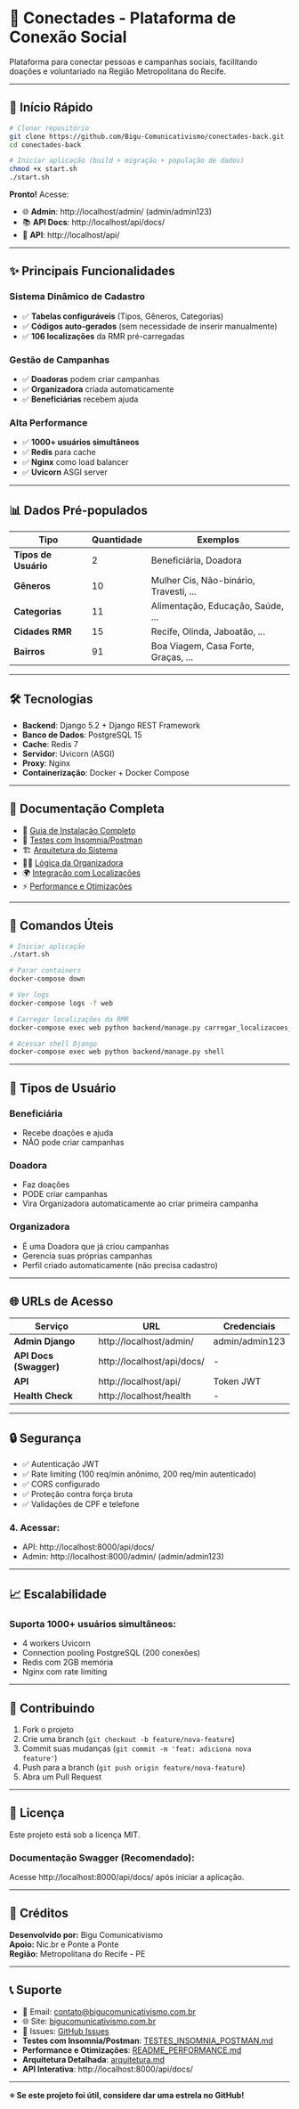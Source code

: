# 🌟 Conectades - Plataforma de Conexão Social

Plataforma para conectar pessoas e campanhas sociais, facilitando doações e voluntariado na Região Metropolitana do Recife.

---

## 🚀 Início Rápido

```bash
# Clonar repositório
git clone https://github.com/Bigu-Comunicativismo/conectades-back.git
cd conectades-back

# Iniciar aplicação (build + migração + população de dados)
chmod +x start.sh
./start.sh
```

**Pronto!** Acesse:
- 🌐 **Admin**: http://localhost/admin/ (admin/admin123)
- 📚 **API Docs**: http://localhost/api/docs/
- 🔗 **API**: http://localhost/api/

---

## ✨ Principais Funcionalidades

### **Sistema Dinâmico de Cadastro**
- ✅ **Tabelas configuráveis** (Tipos, Gêneros, Categorias)
- ✅ **Códigos auto-gerados** (sem necessidade de inserir manualmente)
- ✅ **106 localizações** da RMR pré-carregadas

### **Gestão de Campanhas**
- ✅ **Doadoras** podem criar campanhas
- ✅ **Organizadora** criada automaticamente
- ✅ **Beneficiárias** recebem ajuda

### **Alta Performance**
- ✅ **1000+ usuários simultâneos**
- ✅ **Redis** para cache
- ✅ **Nginx** como load balancer
- ✅ **Uvicorn** ASGI server

---

## 📊 Dados Pré-populados

| Tipo | Quantidade | Exemplos |
|------|-----------|----------|
| **Tipos de Usuário** | 2 | Beneficiária, Doadora |
| **Gêneros** | 10 | Mulher Cis, Não-binário, Travesti, ... |
| **Categorias** | 11 | Alimentação, Educação, Saúde, ... |
| **Cidades RMR** | 15 | Recife, Olinda, Jaboatão, ... |
| **Bairros** | 91 | Boa Viagem, Casa Forte, Graças, ... |

---

## 🛠️ Tecnologias

- **Backend**: Django 5.2 + Django REST Framework
- **Banco de Dados**: PostgreSQL 15
- **Cache**: Redis 7
- **Servidor**: Uvicorn (ASGI)
- **Proxy**: Nginx
- **Containerização**: Docker + Docker Compose

---

## 📖 Documentação Completa

- 📘 [Guia de Instalação Completo](docs/README.md)
- 🧪 [Testes com Insomnia/Postman](docs/TESTES_INSOMNIA_POSTMAN.md)
- 🏗️ [Arquitetura do Sistema](docs/arquitetura.md)
- 👩‍💼 [Lógica da Organizadora](docs/LOGICA_ORGANIZADORA.md)
- 🌍 [Integração com Localizações](docs/CIDADES_API.md)
- ⚡ [Performance e Otimizações](docs/README_PERFORMANCE.md)

---

## 🎯 Comandos Úteis

```bash
# Iniciar aplicação
./start.sh

# Parar containers
docker-compose down

# Ver logs
docker-compose logs -f web

# Carregar localizações da RMR
docker-compose exec web python backend/manage.py carregar_localizacoes_rmr

# Acessar shell Django
docker-compose exec web python backend/manage.py shell
```

---

## 👥 Tipos de Usuário

### **Beneficiária**
- Recebe doações e ajuda
- NÃO pode criar campanhas

### **Doadora**
- Faz doações
- PODE criar campanhas
- Vira Organizadora automaticamente ao criar primeira campanha

### **Organizadora**
- É uma Doadora que já criou campanhas
- Gerencia suas próprias campanhas
- Perfil criado automaticamente (não precisa cadastro)

---

## 🌐 URLs de Acesso

| Serviço | URL | Credenciais |
|---------|-----|-------------|
| **Admin Django** | http://localhost/admin/ | admin/admin123 |
| **API Docs (Swagger)** | http://localhost/api/docs/ | - |
| **API** | http://localhost/api/ | Token JWT |
| **Health Check** | http://localhost/health | - |

---

## 🔒 Segurança

- ✅ Autenticação JWT
- ✅ Rate limiting (100 req/min anônimo, 200 req/min autenticado)
- ✅ CORS configurado
- ✅ Proteção contra força bruta
- ✅ Validações de CPF e telefone
### 4. Acessar:
- API: http://localhost:8000/api/docs/
- Admin: http://localhost:8000/admin/ (admin/admin123)

---

## 📈 Escalabilidade

### **Suporta 1000+ usuários simultâneos:**
- 4 workers Uvicorn
- Connection pooling PostgreSQL (200 conexões)
- Redis com 2GB memória
- Nginx com rate limiting

---

## 🤝 Contribuindo

1. Fork o projeto
2. Crie uma branch (`git checkout -b feature/nova-feature`)
3. Commit suas mudanças (`git commit -m 'feat: adiciona nova feature'`)
4. Push para a branch (`git push origin feature/nova-feature`)
5. Abra um Pull Request

---

## 📝 Licença

Este projeto está sob a licença MIT.
### Documentação Swagger (Recomendado):
Acesse http://localhost:8000/api/docs/ após iniciar a aplicação.

---

## 👏 Créditos

**Desenvolvido por:** Bigu Comunicativismo  
**Apoio:** Nic.br e Ponte a Ponte  
**Região:** Metropolitana do Recife - PE

---

## 📞 Suporte

- 📧 Email: contato@bigucomunicativismo.com.br
- 🌐 Site: [bigucomunicativismo.com.br](https://bigucomunicativismo.com.br)
- 💬 Issues: [GitHub Issues](https://github.com/Bigu-Comunicativismo/conectades-back/issues)
- **Testes com Insomnia/Postman**: [TESTES_INSOMNIA_POSTMAN.md](TESTES_INSOMNIA_POSTMAN.md)
- **Performance e Otimizações**: [README_PERFORMANCE.md](README_PERFORMANCE.md)
- **Arquitetura Detalhada**: [arquitetura.md](arquitetura.md)
- **API Interativa**: http://localhost:8000/api/docs/

---

**⭐ Se este projeto foi útil, considere dar uma estrela no GitHub!**

